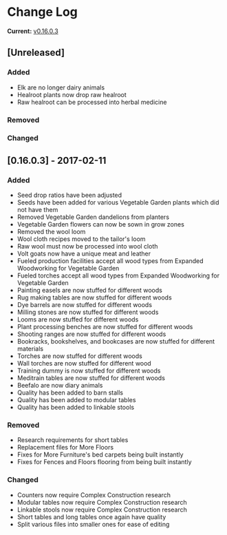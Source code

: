 # Change Log

**Current:** [v0.16.0.3](https://github.com/Qwynn/PlusPlusAddon/releases/tag/v0.16.0.3)

## [Unreleased]
### Added
- Elk are no longer dairy animals
- Healroot plants now drop raw healroot
- Raw healroot can be processed into herbal medicine

### Removed


### Changed


## [0.16.0.3] - 2017-02-11
### Added
- Seed drop ratios have been adjusted
- Seeds have been added for various Vegetable Garden plants which did not have them
- Removed Vegetable Garden dandelions from planters
- Vegetable Garden flowers can now be sown in grow zones
- Removed the wool loom
- Wool cloth recipes moved to the tailor's loom
- Raw wool must now be processed into wool cloth
- Volt goats now have a unique meat and leather
- Fueled production facilities accept all wood types from Expanded Woodworking for Vegetable Garden
- Fueled torches accept all wood types from Expanded Woodworking for Vegetable Garden
- Painting easels are now stuffed for different woods
- Rug making tables are now stuffed for different woods
- Dye barrels are now stuffed for different woods
- Milling stones are now stuffed for different woods
- Looms are now stuffed for different woods
- Plant processing benches are now stuffed for different woods
- Shooting ranges are now stuffed for different woods
- Bookracks, bookshelves, and bookcases are now stuffed for different materials
- Torches are now stuffed for different woods
- Wall torches are now stuffed for different wood
- Training dummy is now stuffed for different woods
- Meditrain tables are now stuffed for different woods
- Beefalo are now diary animals
- Quality has been added to barn stalls
- Quality has been added to modular tables
- Quality has been added to linkable stools

### Removed
- Research requirements for short tables
- Replacement files for More Floors
- Fixes for More Furniture's bed carpets being built instantly
- Fixes for Fences and Floors flooring from being built instantly

### Changed
- Counters now require Complex Construction research
- Modular tables now require Complex Construction research
- Linkable stools now require Complex Construction research
- Short tables and long tables once again have quality
- Split various files into smaller ones for ease of editing
